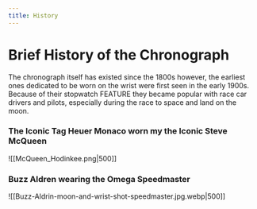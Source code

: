 ```yaml
---
title: History
---
```

# Brief History of the Chronograph

The chronograph itself has existed since the 1800s however, the earliest ones dedicated to be worn on the wrist were first seen in the early 1900s. Because of their stopwatch FEATURE they became popular with race car drivers and pilots, especially during the race to space and land on the moon. 

### The Iconic Tag Heuer Monaco worn my the Iconic Steve McQueen
![[McQueen_Hodinkee.png|500]]

### Buzz Aldren wearing the Omega Speedmaster
![[Buzz-Aldrin-moon-and-wrist-shot-speedmaster.jpg.webp|500]]

